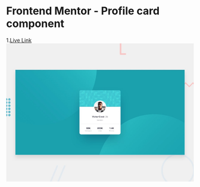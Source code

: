 # Frontend Mentor - Profile card component

1.[Live Link](https://front-end-mentor-challenges-1.cedgarcia.vercel.app/)
![Design preview for the Profile card component coding challenge](app/images/desktop-preview.jpg)

